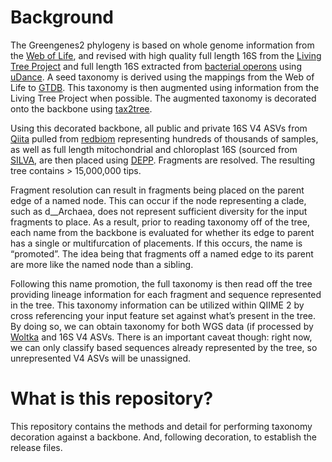 # Background

The Greengenes2 phylogeny is based on whole genome information from the [Web of Life](https://biocore.github.io/wol/), and revised with high quality full length 16S from the [Living Tree Project](https://imedea.uib-csic.es/mmg/ltp/) and full length 16S extracted from [bacterial operons](https://www.nature.com/articles/s41592-020-01041-y) using [uDance](https://github.com/balabanmetin/uDance). A seed taxonomy is derived using the mappings from the Web of Life to [GTDB](https://gtdb.ecogenomic.org/). This taxonomy is then augmented using information from the Living Tree Project when possible. The augmented taxonomy is decorated onto the backbone using [tax2tree](https://github.com/biocore/tax2tree).

Using this decorated backbone, all public and private 16S V4 ASVs from [Qiita](https://qiita.ucsd.edu/) pulled from [redbiom](https://github.com/biocore/redbiom/) representing hundreds of thousands of samples, as well as full length mitochondrial and chloroplast 16S (sourced from [SILVA](https://www.arb-silva.de/), are then placed using [DEPP](https://github.com/yueyujiang/DEPP). Fragments are resolved. The resulting tree contains > 15,000,000 tips. 

Fragment resolution can result in fragments being placed on the parent edge of a named node. This can occur if the node representing a clade, such as d__Archaea, does not represent sufficient diversity for the input fragments to place. As a result, prior to reading taxonomy off of the tree, each name from the backbone is evaluated for whether its edge to parent has a single or multifurcation of placements. If this occurs, the name is “promoted”. The idea being that fragments off a named edge to its parent are more like the named node than a sibling.

Following this name promotion, the full taxonomy is then read off the tree providing lineage information for each fragment and sequence represented in the tree. This taxonomy information can be utilized within QIIME 2 by cross referencing your input feature set against what’s present in the tree. By doing so, we can obtain taxonomy for both WGS data (if processed by [Woltka](https://github.com/qiyunzhu/woltka) and 16S V4 ASVs. There is an important caveat though: right now, we can only classify based sequences already represented by the tree, so unrepresented V4 ASVs will be unassigned.  

# What is this repository?

This repository contains the methods and detail for performing taxonomy decoration against a backbone. And, following decoration, to establish the release files.  
